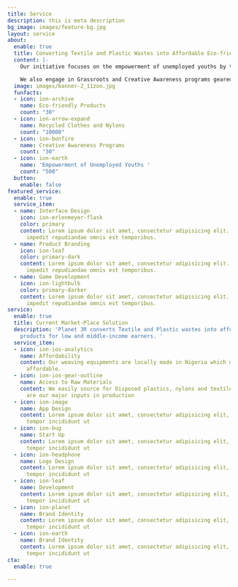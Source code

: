 ```yaml
---
title: Service
description: this is meta description
bg_image: images/feature-bg.jpg
layout: service
about:
  enable: true
  title: Converting Textile and Plastic Wastes into Affordable Eco-friendly Products
  content: |-
    Our initiative focuses on the empowerment of unemployed youths by training them on effective ways to earn income from recycling plastic and textile waste.  We weave the wastes into eco-friendly products.

    We also engage in Grassroots and Creative Awareness programs geared Towards Achieving a Clean Environment.
  image: images/banner-2_11zon.jpg
  funfacts:
  - icon: ion-archive
    name: Eco-friendly Products
    count: "30"
  - icon: ion-arrow-expand
    name: Recycled Clothes and Nylons
    count: "10000"
  - icon: ion-bonfire
    name: Creative Awareness Programs
    count: "30"
  - icon: ion-earth
    name: 'Empowerment of Unemployed Youths '
    count: "500"
  button:
    enable: false
featured_service:
  enable: true
  service_item:
  - name: Interface Design
    icon: ion-erlenmeyer-flask
    color: primary
    content: Lorem ipsum dolor sit amet, consectetur adipisicing elit. Saepe enim
      impedit repudiandae omnis est temporibus.
  - name: Product Branding
    icon: ion-leaf
    color: primary-dark
    content: Lorem ipsum dolor sit amet, consectetur adipisicing elit. Saepe enim
      impedit repudiandae omnis est temporibus.
  - name: Game Development
    icon: ion-lightbulb
    color: primary-darker
    content: Lorem ipsum dolor sit amet, consectetur adipisicing elit. Saepe enim
      impedit repudiandae omnis est temporibus.
service:
  enable: true
  title: Current Market-Place Solution
  description: 'Planet 3R converts Textile and Plastic wastes into affordable Eco-friendly
    products for low and middle-income earners. '
  service_item:
  - icon: ion-ios-analytics
    name: Affordability
    content: Our weaving equipments are locally made in Nigeria which makes our products
      affordable.
  - icon: ion-ios-gear-outline
    name: Access to Raw Materials
    content: We easily source for Disposed plastics, nylons and textile wastes which
      are our major inputs in production
  - icon: ion-image
    name: App Design
    content: Lorem ipsum dolor sit amet, consectetur adipisicing elit, sed do eiusmod
      tempor incididunt ut
  - icon: ion-bug
    name: Start Up
    content: Lorem ipsum dolor sit amet, consectetur adipisicing elit, sed do eiusmod
      tempor incididunt ut
  - icon: ion-headphone
    name: Logo Design
    content: Lorem ipsum dolor sit amet, consectetur adipisicing elit, sed do eiusmod
      tempor incididunt ut
  - icon: ion-leaf
    name: Development
    content: Lorem ipsum dolor sit amet, consectetur adipisicing elit, sed do eiusmod
      tempor incididunt ut
  - icon: ion-planet
    name: Brand Identity
    content: Lorem ipsum dolor sit amet, consectetur adipisicing elit, sed do eiusmod
      tempor incididunt ut
  - icon: ion-earth
    name: Brand Identity
    content: Lorem ipsum dolor sit amet, consectetur adipisicing elit, sed do eiusmod
      tempor incididunt ut
cta:
  enable: true

---
```

